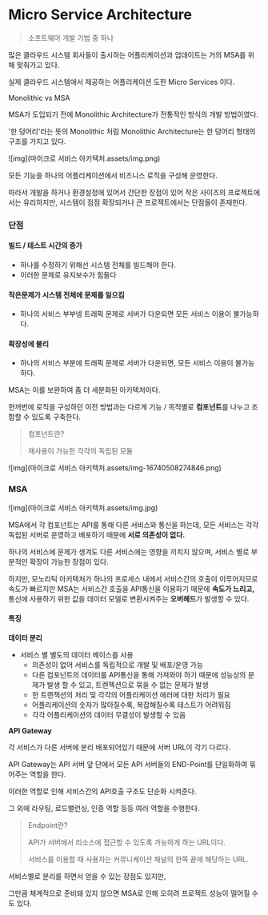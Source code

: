 # Micro Service Architecture

> 소프트웨어 개발 기법 중 하나

많은 클라우드 시스템 회사들이 출시하는 어플리케이션과 업데이트는 거의 MSA를 위해 맞춰가고 있다.

실제 클라우드 시스템에서 제공하는 어플리케이션 도한 Micro Services 이다.

Monolithic vs MSA

MSA가 도입되기 전에 Monolithic Architecture가 전통적인 방식의 개발 방법이였다.

'한 덩어리'라는 뜻의 Monolithic 처럼 Monolithic Architecture는 한 덩어리 형태의 구조를 가지고 있다.

![img](마이크로 서비스 아키텍처.assets/img.png)

모든 기능을 하나의 어플리케이션에서 비즈니스 로직을 구성해 운영한다.

따라서 개발을 하거나 환경설정에 있어서 간단한 장점이 있어 작은 사이즈의 프로젝트에서는 유리하지만, 시스템이 점점 확장되거나 큰 프로젝트에서는 단점들이 존재한다.

### 단점

#### 빌드 / 테스트 시간의 증가

- 하나를 수정하기 위해선 시스템 전체를 빌드해야 한다.
- 이러한 문제로 유지보수가 힘들다

#### 작은문제가 시스템 전체에 문제를 일으킴

- 하나의 서비스 부부넹 트래픽 문제로 서버가 다운되면 모든 서비스 이용이 불가능하다.

#### 확장성에 불리

- 하나의 서비스 부분에 트래픽 문제로 서버가 다운되면, 모든 서비스 이용이 불가능하다.



MSA는 이를 보완하여 좀 더 세분화된 아키텍처이다.

한꺼번에 로직을 구성하던 이전 방법과는 다르게 기능 / 목적별로 **컴포넌트**를 나누고 조합할 수 있도록 구축한다.

> 컴포넌트란?
>
> 재사용이 가능한 각각의 독립된 모듈

![img](마이크로 서비스 아키텍처.assets/img-16740508274846.png)

### MSA

![img](마이크로 서비스 아키텍처.assets/img.jpg)

MSA에서 각 컴포넌트는 API를 통해 다른 서비스와 통신을 하는데, 모든 서비스는 각각 독립된 서버로 운영하고 배포하기 때문에 **서로 의존성이 없다.**

하나의 서비스에 문제가 생겨도 다른 서비스에는 영향을 끼치지 않으며, 서비스 별로 부분적인 확장이 가능한 장점이 있다.



하지만, 모노리틱 아키텍처가 하나의 프로세스 내에서 서비스간의 호출이 이루어지므로 속도가 빠르지만 MSA는 서비스간 호출을 API통신을 이용하기 때문에 **속도가 느리고,** 통신에 사용하기 위한 값을 데이터 모델로 변환시켜주는 **오버헤드**가 발생할 수 있다.



#### 특징

**데이터 분리**

- 서비스 별 별도의 데이터 베이스를 사용
  - 의존성이 없어 서비스를 독립적으로 개발 및 배포/운영 가능
  - 다른 컴포넌트의 데이터를 API통신을 통해 가져와야 하기 때문에 성능상의 문제가 발생 할 수 있고, 트렌젝션으로 묶을 수 없는 문제가 발생
  - 한 트랜젝션의 처리 및 각각의 어플리케이션 에러에 대한 처리가 필요
  - 어플리케이션의 숫자가 많아질수록, 복잡해질수록 테스트가 어려워짐
  - 각각 어플리케이션의 데이터 무결성이 발생할 수 있음

**API Gateway**

각 서비스가 다른 서버에 분리 배포되어있기 때문에 서버 URL이 각기 다르다.

API Gateway는 API 서버 앞 단에서 모든 API 서버들의 END-Point를 단일화하여 묶어주는 역할을 한다.

이러한 역할로 인해 서비스간의 API호출 구조도 단순화 시켜준다.

그 외에 라우팅, 로드밸런싱, 인증 역할 등등 여러 역할을 수행한다.

> Endpoint란?
>
> API가 서버에서 리소스에 접근할 수 있도록 가능하게 하는 URL이다.
>
> 서비스를 이용할 때 사용자는 커뮤니케이션 채널의 한쪽 끝에 해당하는 URL.

서비스별로 분리를 하면서 얻을 수 있는 장점도 있지만,

그만큼 체계적으로 준비돼 있지 않으면 MSA로 인해 오히려 프로젝트 성능이 떨어질 수도 있다.